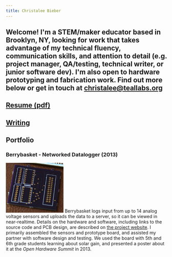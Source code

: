 ```yaml
---
title: Christalee Bieber
---
```


## Welcome! I'm a STEM/maker educator based in Brooklyn, NY, looking for work that takes advantage of my technical fluency, communication skills, and attention to detail (e.g. project manager, QA/testing, technical writer, or junior software dev). I'm also open to hardware prototyping and fabrication work. Find out more below or get in touch at <christalee@teallabs.org>

## [Resume (pdf)](/docs/cbieber_resume_1017.pdf)

## [Writing]()

## Portfolio

### Berrybasket - Networked Datalogger (2013)

![photo of purple printed circuit board](images/berrybasket-purple-PCB.jpg)
Berrybasket logs input from up to 14 analog voltage sensors and uploads the
data to a server, so it can be viewed in near-realtime. Details on the hardware and software, including links to the source code and PCB design, are described on
[the project website](http://bergey.github.io/berrybasket/). I primarily assembled the sensors and prototype board, and assisted my partner with software design and testing. We used the board with 5th and 6th grade students learning about solar gain, and presented a poster about it
at the *Open Hardware Summit* in 2013.